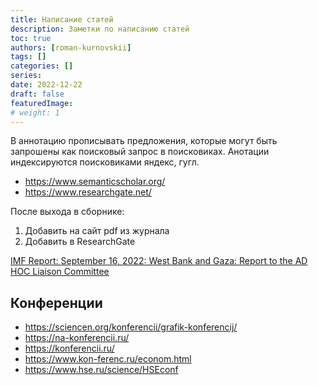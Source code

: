 ```yaml
---
title: Написание статей
description: Заметки по написанию статей
toc: true
authors: [roman-kurnovskii]
tags: []
categories: []
series:
date: 2022-12-22
draft: false
featuredImage:
# weight: 1
---
```


В аннотацию прописывать предложения, которые могут быть запрошены как поисковый запрос в поисковиках. Анотации индексируются поисковиками яндекс, гугл.

- https://www.semanticscholar.org/
- https://www.researchgate.net/


После выхода в сборнике:
1. Добавить на сайт pdf из журнала
2. Добавить в ResearchGate


[IMF Report: September 16, 2022: West Bank and Gaza: Report to the AD HOC Liaison Committee](https://www.imf.org/en/Publications/CR/Issues/2022/09/15/West-Bank-and-Gaza-Report-to-the-AD-HOC-Liaison-Committee-523385)


## Конференции

- https://sciencen.org/konferencii/grafik-konferencij/
- https://na-konferencii.ru/
- https://konferencii.ru/
- https://www.kon-ferenc.ru/econom.html
- https://www.hse.ru/science/HSEconf